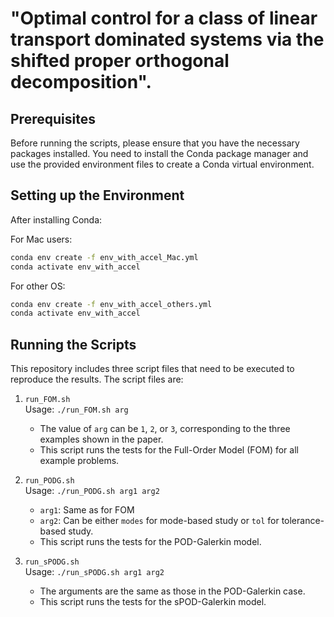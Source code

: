 # "Optimal control for a class of linear transport dominated systems via the shifted proper orthogonal decomposition".

## Prerequisites

Before running the scripts, please ensure that you have the necessary packages installed. You need to install the Conda package manager and use the provided environment files to create a Conda virtual environment.

## Setting up the Environment

After installing Conda:

For Mac users:

```bash
conda env create -f env_with_accel_Mac.yml
conda activate env_with_accel
```

For other OS:

```bash
conda env create -f env_with_accel_others.yml
conda activate env_with_accel
```


## Running the Scripts

This repository includes three script files that need to be executed to reproduce the results. The script files are:

1. `run_FOM.sh`  
   Usage: `./run_FOM.sh arg`  
   - The value of `arg` can be `1`, `2`, or `3`, corresponding to the three examples shown in the paper.  
   - This script runs the tests for the Full-Order Model (FOM) for all example problems.

2. `run_PODG.sh`  
   Usage: `./run_PODG.sh arg1 arg2`  
   - `arg1`: Same as for FOM  
   - `arg2`: Can be either `modes` for mode-based study or `tol` for tolerance-based study.  
   - This script runs the tests for the POD-Galerkin model.

3. `run_sPODG.sh`  
   Usage: `./run_sPODG.sh arg1 arg2`  
   - The arguments are the same as those in the POD-Galerkin case.  
   - This script runs the tests for the sPOD-Galerkin model.
